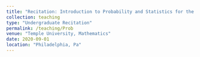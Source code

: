 ```yaml
---
title: "Recitation: Introduction to Probability and Statistics for the Life Sciences"
collection: teaching
type: "Undergraduate Recitation"
permalink: /teaching/Prob
venue: "Temple University, Mathematics"
date: 2020-09-01
location: "Philadelphia, Pa"
---
```


